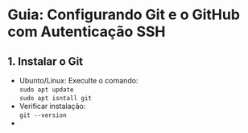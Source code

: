 # Guia: Configurando Git e o GitHub com Autenticação SSH

## 1. Instalar o Git
* Ubunto/Linux: Execulte o comando:  
  ```sudo apt update```  
  ```sudo apt isntall git ```
* Verificar instalação:   
   ``` git --version ```     
* 
